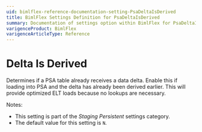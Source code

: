 ```yaml
---
uid: bimlflex-reference-documentation-setting-PsaDeltaIsDerived
title: BimlFlex Settings Definition for PsaDeltaIsDerived
summary: Documentation of settings option within BimlFlex for PsaDeltaIsDerived
varigenceProduct: BimlFlex
varigenceArticleType: Reference
---
```


# Delta Is Derived

Determines if a PSA table already receives a data delta. Enable this if loading into PSA and the delta has already been derived earlier. This will provide optimized ELT loads because no lookups are necessary.

Notes:

* This setting is part of the *Staging Persistent* settings category.
* The default value for this setting is `N`.
